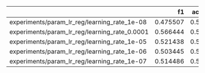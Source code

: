 |                                               |       f1 |   accuracy |     loss |
|:----------------------------------------------|---------:|-----------:|---------:|
| experiments/param_lr_reg/learning_rate_1e-08  | 0.475507 |   0.501682 | 0.888669 |
| experiments/param_lr_reg/learning_rate_0.0001 | 0.566444 |   0.543781 | 1.51341  |
| experiments/param_lr_reg/learning_rate_1e-05  | 0.521438 |   0.535231 | 0.838548 |
| experiments/param_lr_reg/learning_rate_1e-06  | 0.503445 |   0.514198 | 0.766411 |
| experiments/param_lr_reg/learning_rate_1e-07  | 0.514486 |   0.520247 | 0.774022 |